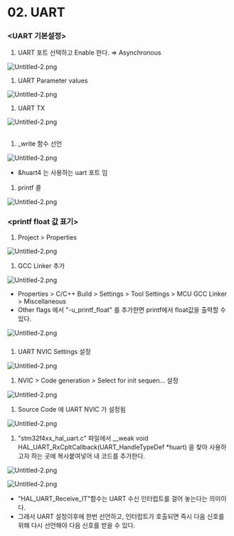 # 02. UART

### <UART 기본설정>

1. UART 포트 선택하고 Enable 한다. ⇒ Asynchronous

![Untitled-2.png](https://user-images.githubusercontent.com/38068303/130161734-189d6bf4-9dda-496c-917d-fe7c01119ed7.png)

1. UART Parameter values

![Untitled-2.png](02%20UART%20ff70d19d15034e2b83bfa568cc4ba5e2/Untitled-2%201.png)

1. UART TX

![Untitled-2.png](02%20UART%20ff70d19d15034e2b83bfa568cc4ba5e2/Untitled-2%202.png)

## <printf>

1. _write 함수 선언

![Untitled-2.png](02%20UART%20ff70d19d15034e2b83bfa568cc4ba5e2/Untitled-2%203.png)

- &huart4 는 사용하는 uart 포트 임

1. printf 콜

![Untitled-2.png](02%20UART%20ff70d19d15034e2b83bfa568cc4ba5e2/Untitled-2%204.png)

### <printf float 값 표기>

1. Project > Properties

![Untitled-2.png](02%20UART%20ff70d19d15034e2b83bfa568cc4ba5e2/Untitled-2%205.png)

1. GCC Linker 추가

![Untitled-2.png](02%20UART%20ff70d19d15034e2b83bfa568cc4ba5e2/Untitled-2%206.png)

- Properties > C/C++ Build > Settings > Tool Settings > MCU GCC Linker > Miscellaneous
- Other flags 에서 "-u_printf_float" 를 추가한면 printf에서 float값을 출력할 수 있다.

![Untitled-2.png](02%20UART%20ff70d19d15034e2b83bfa568cc4ba5e2/Untitled-2%207.png)

### <UART RX Interrupt>

1. UART NVIC Settings 설정

![Untitled-2.png](02%20UART%20ff70d19d15034e2b83bfa568cc4ba5e2/Untitled-2%208.png)

1. NVIC > Code generation > Select for init sequen... 설정

![Untitled-2.png](02%20UART%20ff70d19d15034e2b83bfa568cc4ba5e2/Untitled-2%209.png)

1. Source Code 에 UART NVIC 가 설정됨

![Untitled-2.png](02%20UART%20ff70d19d15034e2b83bfa568cc4ba5e2/Untitled-2%2010.png)

1. "stm32f4xx_hal_uart.c" 파일에서 __weak void HAL_UART_RxCpltCallback(UART_HandleTypeDef *huart) 을 찾아 사용하고자 하는 곳에 복사붙여넣어 내 코드를 추가한다.

![Untitled-2.png](02%20UART%20ff70d19d15034e2b83bfa568cc4ba5e2/Untitled-2%2011.png)

![Untitled-2.png](02%20UART%20ff70d19d15034e2b83bfa568cc4ba5e2/Untitled-2%2012.png)

- "HAL_UART_Receive_IT"함수는 UART 수신 인터럽트를 걸어 놓는다는 의미이다.
- 그래서 UART 설정이후에 한번 선언하고, 인터럽트가 호출되면 즉시 다음 신호를 위해 다시 선언해야 다음 신호를 받을 수 있다.
